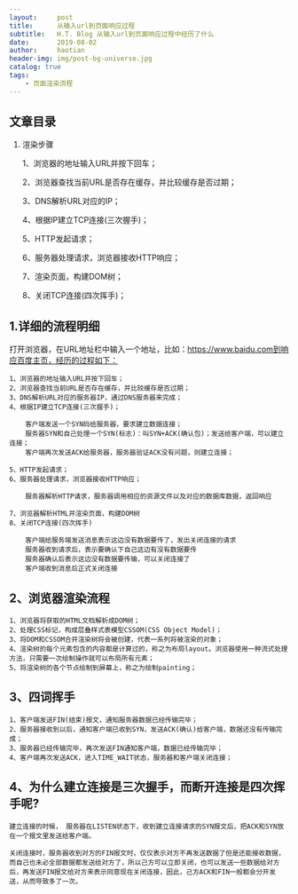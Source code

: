 ```yaml
---
layout:     post
title:      从输入url到页面响应过程
subtitle:   H.T. Blog 从输入url到页面响应过程中经历了什么
date:       2019-08-02
author:     haotian
header-img: img/post-bg-universe.jpg
catalog: true
tags:
    - 页面渲染流程
---
```


## 文章目录
1. 渲染步骤

    1、浏览器的地址输入URL并按下回车；

    2、浏览器查找当前URL是否存在缓存，并比较缓存是否过期；

    3、DNS解析URL对应的IP；

    4、根据IP建立TCP连接(三次握手)；

    5、HTTP发起请求；

    6、服务器处理请求，浏览器接收HTTP响应；

    7、渲染页面，构建DOM树；

    8、关闭TCP连接(四次挥手)；

## 1.详细的流程明细
打开浏览器，在URL地址栏中输入一个地址，比如：https://www.baidu.com到响应百度主页，经历的过程如下：

    1、浏览器的地址输入URL并按下回车；
    2、浏览器查找当前URL是否存在缓存，并比较缓存是否过期；
    3、DNS解析URL对应的服务器IP，通过DNS服务器来完成；
    4、根据IP建立TCP连接(三次握手)；

        客户端发送一个SYN码给服务器，要求建立数据连接；
        服务器SYN和自己处理一个SYN(标志)：叫SYN+ACK(确认包)；发送给客户端，可以建立连接；
        客户端再次发送ACK给服务器，服务器验证ACK没有问题，则建立连接；

    5、HTTP发起请求；
    6、服务器处理请求，浏览器接收HTTP响应；

        服务器解析HTTP请求，服务器调用相应的资源文件以及对应的数据库数据，返回响应

    7、浏览器解析HTML并渲染页面，构建DOM树
    8、关闭TCP连接(四次挥手)

        客户端给服务端发送消息表示这边没有数据要传了，发出关闭连接的请求
        服务器收到请求后，表示要确认下自己这边有没有数据要传
        服务器确认后表示这边没有数据要传输，可以关闭连接了
        客户端收到消息后正式关闭连接

## 2、浏览器渲染流程

    1、浏览器将获取的HTML文档解析成DOM树；
    2、处理CSS标记，构成层叠样式表模型CSSOM(CSS Object Model)；
    3、将DOM和CSSOM合并渲染树将会被创建，代表一系列将被渲染的对象；
    4、渲染树的每个元素包含的内容都是计算过的，称之为布局layout。浏览器使用一种流式处理方法，只需要一次绘制操作就可以布局所有元素；
    5、将渲染树的各个节点绘制到屏幕上，称之为绘制painting；
## 3、四词挥手

    1、客户端发送FIN(结束)报文，通知服务器数据已经传输完毕；
    2、服务器接收到以后，通知客户端已收到SYN，发送ACK(确认)给客户端，数据还没有传输完成；
    3、服务器已经传输完毕，再次发送FIN通知客户端，数据已经传输完毕；
    4、客户端再次发送ACK，进入TIME_WAIT状态，服务器和客户端关闭连接；

## 4、为什么建立连接是三次握手，而断开连接是四次挥手呢?
    建立连接的时候， 服务器在LISTEN状态下，收到建立连接请求的SYN报文后，把ACK和SYN放在一个报文里发送给客户端。 

    关闭连接时，服务器收到对方的FIN报文时，仅仅表示对方不再发送数据了但是还能接收数据，而自己也未必全部数据都发送给对方了，所以己方可以立即关闭，也可以发送一些数据给对方后，再发送FIN报文给对方来表示同意现在关闭连接，因此，己方ACK和FIN一般都会分开发送，从而导致多了一次。